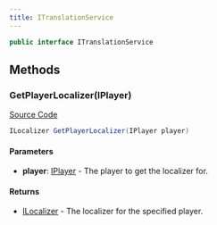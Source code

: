 ```yaml
---
title: ITranslationService
---
```


```csharp
public interface ITranslationService
```

## Methods

### GetPlayerLocalizer(IPlayer)

[Source Code](https://github.com/swiftly-solution/swiftlys2/blob/main/managed/src/SwiftlyS2.Shared/Modules/Translations/ITranslationService.cs#L13)

```csharp
ILocalizer GetPlayerLocalizer(IPlayer player)
```

#### Parameters

- **player**: [IPlayer](/docs/api/shared/players/iplayer) - The player to get the localizer for.

#### Returns

- [ILocalizer](/docs/api/shared/translation/ilocalizer) - The localizer for the specified player.

